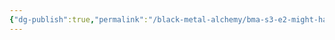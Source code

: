 ```yaml
---
{"dg-publish":true,"permalink":"/black-metal-alchemy/bma-s3-e2-might-hatred-set-us-free/","created":"","updated":""}
---
```

